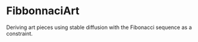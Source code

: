 # FibbonnaciArt
Deriving art pieces using stable diffusion with the Fibonacci sequence as a constraint.
